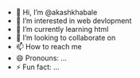 - 👋 Hi, I’m @akashkhabale
- 👀 I’m interested in web devlopment
- 🌱 I’m currently learning html
- 💞️ I’m looking to collaborate on 
- 📫 How to reach me 
- 😄 Pronouns: ...
- ⚡ Fun fact: ...

<!---
akashkhabale/akashkhabale is a ✨ special ✨ repository because its `README.md` (this file) appears on your GitHub profile.
You can click the Preview link to take a look at your changes.
--->
